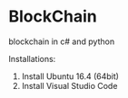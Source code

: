 # BlockChain

blockchain in c# and python

Installations:

1. Install Ubuntu 16.4 (64bit)
2. Install Visual Studio Code



